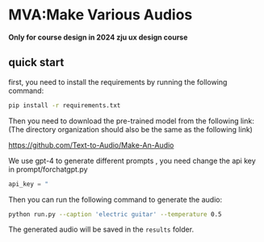 # MVA:Make Various Audios
**Only for course design in 2024 zju ux design course**

## quick start
first, you need to install the requirements by running the following command:
```bash
pip install -r requirements.txt
```

Then you need to download the pre-trained model from the following link:(The directory organization should also be the same as the following link)

https://github.com/Text-to-Audio/Make-An-Audio


We use gpt-4 to generate different prompts , you need change the api key in prompt/forchatgpt.py

```python
api_key = "
```

Then you can run the following command to generate the audio:
```bash
python run.py --caption 'electric guitar' --temperature 0.5
```

The generated audio will be saved in the `results` folder.

